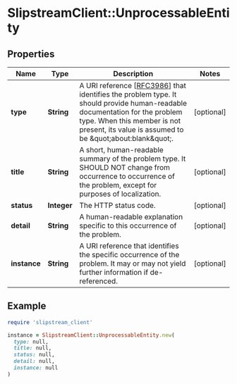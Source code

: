 # SlipstreamClient::UnprocessableEntity

## Properties

| Name | Type | Description | Notes |
| ---- | ---- | ----------- | ----- |
| **type** | **String** | A URI reference [[RFC3986](https://tools.ietf.org/html/rfc3986)] that identifies the problem type. It should provide human-readable documentation for the problem type. When this member is not present, its value is assumed to be \&quot;about:blank\&quot;. | [optional] |
| **title** | **String** | A short, human-readable summary of the problem type. It SHOULD NOT change from occurrence to occurrence of the problem, except for purposes of localization. | [optional] |
| **status** | **Integer** | The HTTP status code. | [optional] |
| **detail** | **String** | A human-readable explanation specific to this occurrence of the problem. | [optional] |
| **instance** | **String** | A URI reference that identifies the specific occurrence of the problem.  It may or may not yield further information if de-referenced. | [optional] |

## Example

```ruby
require 'slipstream_client'

instance = SlipstreamClient::UnprocessableEntity.new(
  type: null,
  title: null,
  status: null,
  detail: null,
  instance: null
)
```

